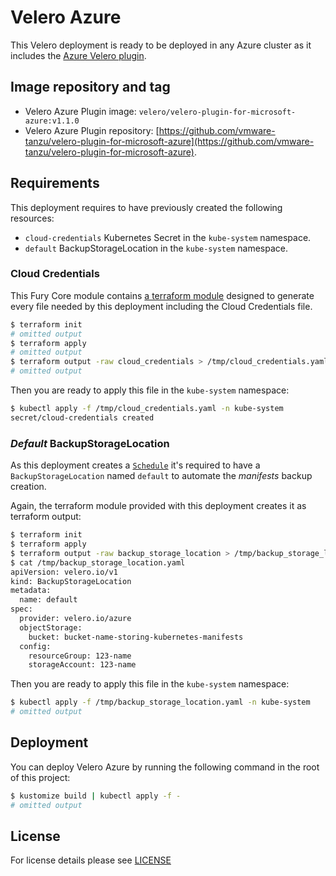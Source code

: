 # Velero Azure

This Velero deployment is ready to be deployed in any Azure cluster as it includes the
[Azure Velero plugin](https://github.com/vmware-tanzu/velero-plugin-for-microsoft-azure/tree/v1.1.0).

## Image repository and tag

- Velero Azure Plugin image: `velero/velero-plugin-for-microsoft-azure:v1.1.0`
- Velero Azure Plugin repository:
[https://github.com/vmware-tanzu/velero-plugin-for-microsoft-azure](https://github.com/vmware-tanzu/velero-plugin-for-microsoft-azure).


## Requirements

This deployment requires to have previously created the following resources:

- `cloud-credentials` Kubernetes Secret in the `kube-system` namespace.
- `default` BackupStorageLocation in the `kube-system` namespace.


### Cloud Credentials

This Fury Core module contains [a terraform module](../../../modules/azure-velero) designed to generate every file needed
by this deployment including the Cloud Credentials file.

```bash
$ terraform init
# omitted output
$ terraform apply
# omitted output
$ terraform output -raw cloud_credentials > /tmp/cloud_credentials.yaml
# omitted output
```

Then you are ready to apply this file in the `kube-system` namespace:

```bash
$ kubectl apply -f /tmp/cloud_credentials.yaml -n kube-system
secret/cloud-credentials created
```


### *Default* BackupStorageLocation

As this deployment creates a [`Schedule`](../velero-base/schedule.yaml) it's required to have a `BackupStorageLocation`
named `default` to automate the *manifests* backup creation.

Again, the terraform module provided with this deployment creates it as terraform output:

```bash
$ terraform init
$ terraform apply
$ terraform output -raw backup_storage_location > /tmp/backup_storage_location.yaml
$ cat /tmp/backup_storage_location.yaml
apiVersion: velero.io/v1
kind: BackupStorageLocation
metadata:
  name: default
spec:
  provider: velero.io/azure
  objectStorage:
    bucket: bucket-name-storing-kubernetes-manifests
  config:
    resourceGroup: 123-name
    storageAccount: 123-name
```

Then you are ready to apply this file in the `kube-system` namespace:

```bash
$ kubectl apply -f /tmp/backup_storage_location.yaml -n kube-system
# omitted output
```

## Deployment

You can deploy Velero Azure by running the following command in the root of this project:

```bash
$ kustomize build | kubectl apply -f -
# omitted output
```

## License

For license details please see [LICENSE](../../../LICENSE)
